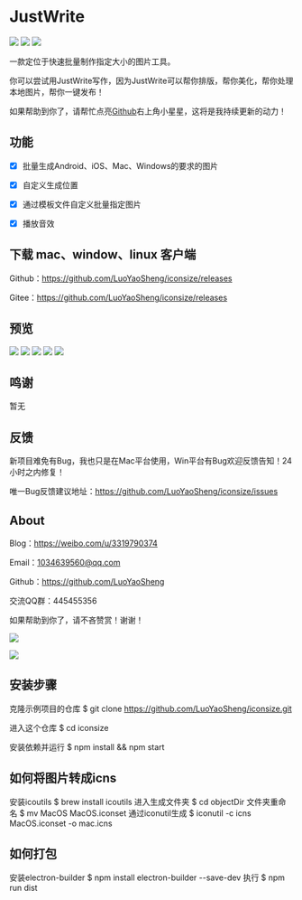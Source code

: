 # JustWrite 

![](https://img.shields.io/github/license/yueshutong/JustWrite) 
![](https://img.shields.io/static/v1?label=electron&message=6.0.12&color=)
![](https://img.shields.io/badge/platform-mac|window|linux-lightgrey.svg)

一款定位于快速批量制作指定大小的图片工具。

你可以尝试用JustWrite写作，因为JustWrite可以帮你排版，帮你美化，帮你处理本地图片，帮你一键发布！

如果帮助到你了，请帮忙点亮[Github](https://github.com/LuoYaoSheng/iconsize)右上角小星星，这将是我持续更新的动力！

## 功能

- [x] 批量生成Android、iOS、Mac、Windows的要求的图片

- [x] 自定义生成位置

- [x] 通过模板文件自定义批量指定图片

- [x] 播放音效


## 下载 mac、window、linux 客户端

Github：<https://github.com/LuoYaoSheng/iconsize/releases>

Gitee：<https://github.com/LuoYaoSheng/iconsize/releases> 

## 预览

![](./README/1.jpg)
![](./README/2.jpg)
![](./README/3.jpg)
![](./README/4.jpg)
![](./README/5.jpg)

## 鸣谢

暂无

## 反馈

新项目难免有Bug，我也只是在Mac平台使用，Win平台有Bug欢迎反馈告知！24小时之内修复！

唯一Bug反馈建议地址：<https://github.com/LuoYaoSheng/iconsize/issues>

## About

Blog：<https://weibo.com/u/3319790374>

Email：[1034639560@qq.com](1034639560@qq.com)

Github：<https://github.com/LuoYaoSheng>

交流QQ群：445455356

如果帮助到你了，请不吝赞赏！谢谢！

![](./README/wx.png)

![](./README/zfb.png)

## 安装步骤
克隆示例项目的仓库
$ git clone https://github.com/LuoYaoSheng/iconsize.git

进入这个仓库
$ cd iconsize

安装依赖并运行
$ npm install && npm start

## 如何将图片转成icns
安装icoutils
$ brew install icoutils
进入生成文件夹
$ cd objectDir
文件夹重命名
$ mv MacOS MacOS.iconset
通过iconutil生成
$ iconutil -c icns MacOS.iconset -o mac.icns

## 如何打包
安装electron-builder
$ npm install electron-builder --save-dev
执行
$ npm run dist